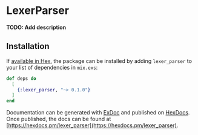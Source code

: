 # LexerParser

**TODO: Add description**

## Installation

If [available in Hex](https://hex.pm/docs/publish), the package can be installed
by adding `lexer_parser` to your list of dependencies in `mix.exs`:

```elixir
def deps do
  [
    {:lexer_parser, "~> 0.1.0"}
  ]
end
```

Documentation can be generated with [ExDoc](https://github.com/elixir-lang/ex_doc)
and published on [HexDocs](https://hexdocs.pm). Once published, the docs can
be found at [https://hexdocs.pm/lexer_parser](https://hexdocs.pm/lexer_parser).

